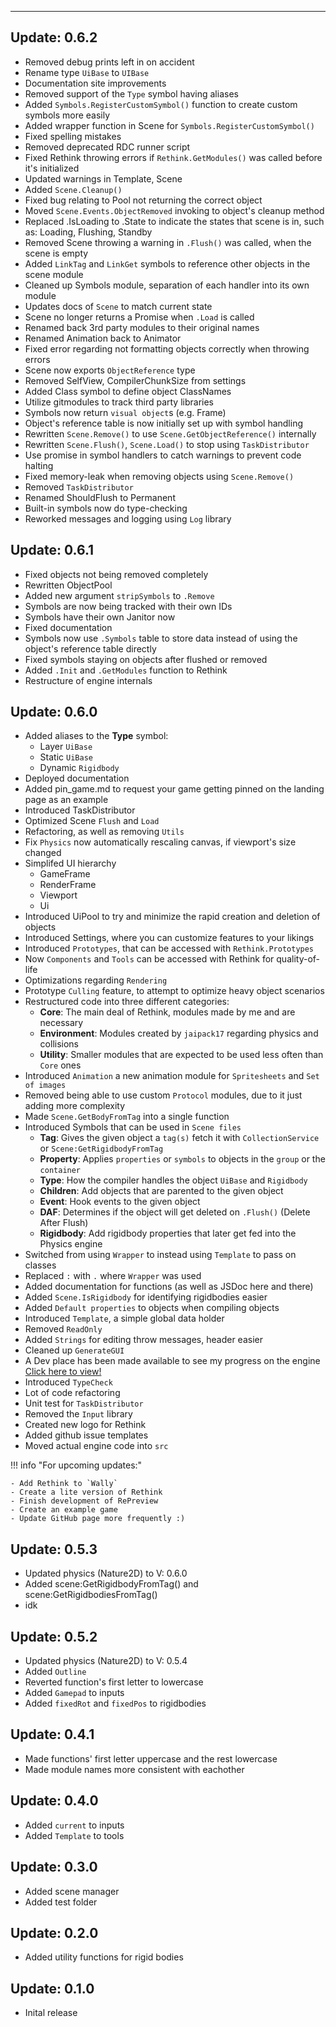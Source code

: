 <hr>

## Update: 0.6.2
- Removed debug prints left in on accident
- Rename type `UiBase` to `UIBase`
- Documentation site improvements
- Removed support of the `Type` symbol having aliases
- Added `Symbols.RegisterCustomSymbol()` function to create custom symbols more easily
- Added wrapper function in Scene for `Symbols.RegisterCustomSymbol()`
- Fixed spelling mistakes
- Removed deprecated RDC runner script
- Fixed Rethink throwing errors if `Rethink.GetModules()` was called before it's initialized
- Updated warnings in Template, Scene
- Added `Scene.Cleanup()`
- Fixed bug relating to Pool not returning the correct object
- Moved `Scene.Events.ObjectRemoved` invoking to object's cleanup method
- Replaced .IsLoading to .State to indicate the states that scene is in, such as: Loading, Flushing, Standby
- Removed Scene throwing a warning in `.Flush()` was called, when the scene is empty
- Added `LinkTag` and `LinkGet` symbols to reference other objects in the scene module
- Cleaned up Symbols module, separation of each handler into its own module
- Updates docs of `Scene` to match current state
- Scene no longer returns a Promise when `.Load` is called
- Renamed back 3rd party modules to their original names
- Renamed Animation back to Animator
- Fixed error regarding not formatting objects correctly when throwing errors
- Scene now exports `ObjectReference` type
- Removed SelfView, CompilerChunkSize from settings
- Added Class symbol to define object ClassNames
- Utilize gitmodules to track third party libraries
- Symbols now return `visual object`s (e.g. Frame)
- Object's reference table is now initially set up with symbol handling
- Rewritten `Scene.Remove()` to use `Scene.GetObjectReference()` internally
- Rewritten `Scene.Flush()`, `Scene.Load()` to stop using `TaskDistributor`
- Use promise in symbol handlers to catch warnings to prevent code halting
- Fixed memory-leak when removing objects using `Scene.Remove()`
- Removed `TaskDistributor`
- Renamed ShouldFlush to Permanent
- Built-in symbols now do type-checking
- Reworked messages and logging using `Log` library

## Update: 0.6.1
- Fixed objects not being removed completely
- Rewritten ObjectPool
- Added new argument `stripSymbols` to `.Remove`
- Symbols are now being tracked with their own IDs
- Symbols have their own Janitor now
- Fixed documentation
- Symbols now use `.Symbols` table to store data instead of using the object's reference table directly
- Fixed symbols staying on objects after flushed or removed
- Added `.Init` and `.GetModules` function to Rethink
- Restructure of engine internals

## Update: 0.6.0
* Added aliases to the **Type** symbol:
    - Layer `UiBase`
	- Static `UiBase`
	- Dynamic `Rigidbody`
* Deployed documentation
* Added pin_game.md to request your game getting pinned on the landing page as an example
* Introduced TaskDistributor
* Optimized Scene `Flush` and `Load`
* Refactoring, as well as removing `Utils`
* Fix `Physics` now automatically rescaling canvas, if viewport's size changed
* Simplifed UI hierarchy
    - GameFrame
	- RenderFrame
	- Viewport
	- Ui
* Introduced UiPool to try and minimize the rapid creation and deletion of objects
* Introduced Settings, where you can customize features to your likings
* Introduced `Prototypes`, that can be accessed with `Rethink.Prototypes`
* Now `Components` and `Tools` can be accessed with Rethink for quality-of-life
* Optimizations regarding `Rendering`
* Prototype `Culling` feature, to attempt to optimize heavy object scenarios
* Restructured code into three different categories:
    - **Core**: The main deal of Rethink, modules made by me and are necessary
    - **Environment**: Modules created by `jaipack17` regarding physics and collisions
    - **Utility**: Smaller modules that are expected to be used less often than `Core` ones
* Introduced `Animation` a new animation module for `Spritesheets` and `Set of images`
* Removed being able to use custom `Protocol` modules, due to it just adding more complexity
* Made `Scene.GetBodyFromTag` into a single function
* Introduced Symbols that can be used in `Scene files`
    - **Tag**: Gives the given object a `tag(s)` fetch it with `CollectionService` or `Scene:GetRigidbodyFromTag`
    - **Property**: Applies `properties` or `symbols` to objects in the `group` or the `container`
    - **Type**: How the compiler handles the object `UiBase` and `Rigidbody`
    - **Children**: Add objects that are parented to the given object
    - **Event**: Hook events to the given object
    - **DAF**: Determines if the object will get deleted on `.Flush()` (Delete After Flush)
    - **Rigidbody**: Add rigidbody properties that later get fed into the Physics engine
* Switched from using `Wrapper` to instead using `Template` to pass on classes
* Replaced `:` with `.` where `Wrapper` was used
* Added documentation for functions (as well as JSDoc here and there)
* Added `Scene.IsRigidbody` for identifying rigidbodies easier
* Added `Default properties` to objects when compiling objects
* Introduced `Template`, a simple global data holder
* Removed `ReadOnly`
* Added `Strings` for editing throw messages, header easier
* Cleaned up `GenerateGUI`
* A Dev place has been made available to see my progress on the engine [Click here to view!](https://www.roblox.com/games/11693314673/Rethink-Engine-Dev-Place)
* Introduced `TypeCheck`
* Lot of code refactoring
* Unit test for `TaskDistributor`
* Removed the `Input` library
* Created new logo for Rethink
* Added github issue templates
* Moved actual engine code into `src`

!!! info "For upcoming updates:"

    - Add Rethink to `Wally`
    - Create a lite version of Rethink
    - Finish development of RePreview
    - Create an example game
    - Update GitHub page more frequently :)

## Update: 0.5.3
* Updated physics (Nature2D) to V: 0.6.0
* Added scene:GetRigidbodyFromTag() and scene:GetRigidbodiesFromTag()
* idk

## Update: 0.5.2
* Updated physics (Nature2D) to V: 0.5.4
* Added `Outline`
* Reverted function's first letter to lowercase
* Added `Gamepad` to inputs
* Added `fixedRot` and `fixedPos` to rigidbodies

## Update: 0.4.1
* Made functions' first letter uppercase and the rest lowercase
* Made module names more consistent with eachother

## Update: 0.4.0
* Added `current` to inputs
* Added `Template` to tools

## Update: 0.3.0
* Added scene manager
* Added test folder

## Update: 0.2.0
* Added utility functions for rigid bodies

## Update: 0.1.0
* Inital release